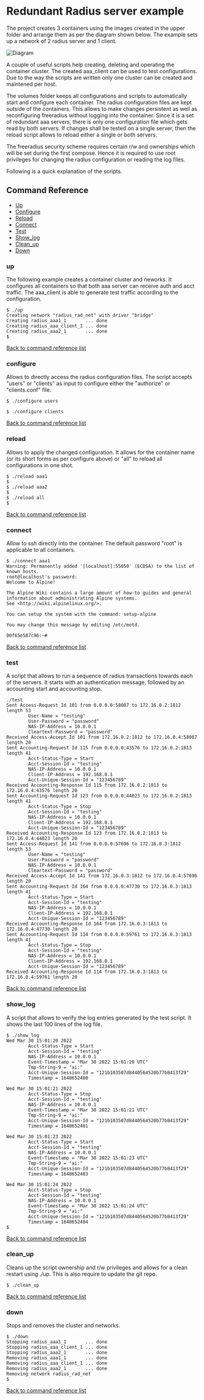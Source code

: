# Redundant Radius server example

The project creates 3 containers using the images created in the upper folder and arrange them as per the diagram shown below. The example sets up a network of 2 radius server and 1 client. 

![Diagram](pics/redundant_aaa.png)

A couple of useful scripts help creating, deleting and operating the container cluster. The created aaa_client can be used to test configurations. Due to the way the scripts are written only one cluster can be created and maintened per host.

The volumes folder keeps all configurations and scripts to automatically start and configure each container. The radius configuration files are kept outside of the containers. This allows to make changes persistent as well as reconfiguring freeradius without logging into the container. Since it is a set of redundant aaa servers, there is only one configuration file which gets read by both servers. If changes shall be tested on a single server, then the reload script allows to reload either a single or both servers.

The freeradius security scheme requires certain r/w and ownerships which will be set during the first compose. Hence it is required to use root privileges for changing the radius configuration or reading the log files. 

Following is a quick explanation of the scripts.
## Command Reference
- [Up](#up)
- [Configure](#configure)
- [Reload](#reload)
- [Connect](#connect)
- [Test](#test)
- [Show_log](#show_log)
- [Clean_up](#clean_up)
- [Down](#down)

### up 

The following example creates a container cluster and neworks. It configures all containers so that both aaa server can receive auth and acct traffic. The aaa_client is able to generate test traffic according to the configuration.
```
$ ./up 
Creating network "radius_rad_net" with driver "bridge"
Creating radius_aaa1_1       ... done
Creating radius_aaa_client_1 ... done
Creating radius_aaa2_1       ... done
$ 
```
[Back to command reference list](#command-reference)  

### configure
Allows to directly access the radius configuration files. The script accepts "users" or "clients" as input to configure either the "authorize" or "clients.conf" file. 
```
$ ./configure users

$ ./configure clients
```
[Back to command reference list](#command-reference)  

### reload
Allows to apply the changed configuration. It allows for the container name (or its short forms as per configure above) or "all" to reload all configurations in one shot. 
```
$ ./reload aaa1
$
$ ./reload aaa2
$
$ ./reload all
$
```
[Back to command reference list](#command-reference)  

### connect
Allow to ssh directly into the container. The default password "root" is applicable to all containers.
```
$ ./connect aaa1
Warning: Permanently added '[localhost]:55050' (ECDSA) to the list of known hosts.
root@localhost's password: 
Welcome to Alpine!

The Alpine Wiki contains a large amount of how-to guides and general
information about administrating Alpine systems.
See <http://wiki.alpinelinux.org/>.

You can setup the system with the command: setup-alpine

You may change this message by editing /etc/motd.

00f65e587c96:~# 
```
[Back to command reference list](#command-reference)  

### test
A script that allows to run a sequence of radius transactions towards each of the servers. It starts with an authentication message, followed by an accounting start and accounting stop.
```
./test
Sent Access-Request Id 101 from 0.0.0.0:58087 to 172.16.0.2:1812 length 53
        User-Name = "testing"
        User-Password = "password"
        NAS-IP-Address = 10.0.0.1
        Cleartext-Password = "password"
Received Access-Accept Id 101 from 172.16.0.2:1812 to 172.16.0.4:58087 length 20
Sent Accounting-Request Id 115 from 0.0.0.0:43576 to 172.16.0.2:1813 length 41
        Acct-Status-Type = Start
        Acct-Session-Id = "testing"
        NAS-IP-Address = 10.0.0.1
        Client-IP-Address = 192.168.0.1
        Acct-Unique-Session-Id = "123456789"
Received Accounting-Response Id 115 from 172.16.0.2:1813 to 172.16.0.4:43576 length 20
Sent Accounting-Request Id 123 from 0.0.0.0:44023 to 172.16.0.2:1813 length 41
        Acct-Status-Type = Stop
        Acct-Session-Id = "testing"
        NAS-IP-Address = 10.0.0.1
        Client-IP-Address = 192.168.0.1
        Acct-Unique-Session-Id = "123456789"
Received Accounting-Response Id 123 from 172.16.0.2:1813 to 172.16.0.4:44023 length 20
Sent Access-Request Id 141 from 0.0.0.0:57696 to 172.16.0.3:1812 length 53
        User-Name = "testing"
        User-Password = "password"
        NAS-IP-Address = 10.0.0.1
        Cleartext-Password = "password"
Received Access-Accept Id 141 from 172.16.0.3:1812 to 172.16.0.4:57696 length 20
Sent Accounting-Request Id 164 from 0.0.0.0:47730 to 172.16.0.3:1813 length 41
        Acct-Status-Type = Start
        Acct-Session-Id = "testing"
        NAS-IP-Address = 10.0.0.1
        Client-IP-Address = 192.168.0.1
        Acct-Unique-Session-Id = "123456789"
Received Accounting-Response Id 164 from 172.16.0.3:1813 to 172.16.0.4:47730 length 20
Sent Accounting-Request Id 114 from 0.0.0.0:59761 to 172.16.0.3:1813 length 41
        Acct-Status-Type = Stop
        Acct-Session-Id = "testing"
        NAS-IP-Address = 10.0.0.1
        Client-IP-Address = 192.168.0.1
        Acct-Unique-Session-Id = "123456789"
Received Accounting-Response Id 114 from 172.16.0.3:1813 to 172.16.0.4:59761 length 20
```
[Back to command reference list](#command-reference)  

### show_log
A script that allows to verify the log entries generated by the test script. It shows the last 100 lines of the log file.
```
$ ./show_log 
Wed Mar 30 15:01:20 2022
        Acct-Status-Type = Start
        Acct-Session-Id = "testing"
        NAS-IP-Address = 10.0.0.1
        Event-Timestamp = "Mar 30 2022 15:01:20 UTC"
        Tmp-String-9 = "ai:"
        Acct-Unique-Session-Id = "121b103507d8440564520b77b8413f29"
        Timestamp = 1648652480

Wed Mar 30 15:01:21 2022
        Acct-Status-Type = Stop
        Acct-Session-Id = "testing"
        NAS-IP-Address = 10.0.0.1
        Event-Timestamp = "Mar 30 2022 15:01:21 UTC"
        Tmp-String-9 = "ai:"
        Acct-Unique-Session-Id = "121b103507d8440564520b77b8413f29"
        Timestamp = 1648652481

Wed Mar 30 15:01:23 2022
        Acct-Status-Type = Start
        Acct-Session-Id = "testing"
        NAS-IP-Address = 10.0.0.1
        Event-Timestamp = "Mar 30 2022 15:01:23 UTC"
        Tmp-String-9 = "ai:"
        Acct-Unique-Session-Id = "121b103507d8440564520b77b8413f29"
        Timestamp = 1648652483

Wed Mar 30 15:01:24 2022
        Acct-Status-Type = Stop
        Acct-Session-Id = "testing"
        NAS-IP-Address = 10.0.0.1
        Event-Timestamp = "Mar 30 2022 15:01:24 UTC"
        Tmp-String-9 = "ai:"
        Acct-Unique-Session-Id = "121b103507d8440564520b77b8413f29"
        Timestamp = 1648652484
$
```
[Back to command reference list](#command-reference)  

### clean_up
Cleans up the script ownership and r/w privileges and allows for a clean restart using ./up. This is also require to update the git repo.
```
$ ./clean_up
```
[Back to command reference list](#command-reference)  

### down
Stops and removes the cluster and networks.
```
$ ./down
Stopping radius_aaa1_1       ... done
Stopping radius_aaa_client_1 ... done
Stopping radius_aaa2_1       ... done
Removing radius_aaa1_1       ... done
Removing radius_aaa_client_1 ... done
Removing radius_aaa2_1       ... done
Removing network radius_rad_net
$
```
[Back to command reference list](#command-reference)  
